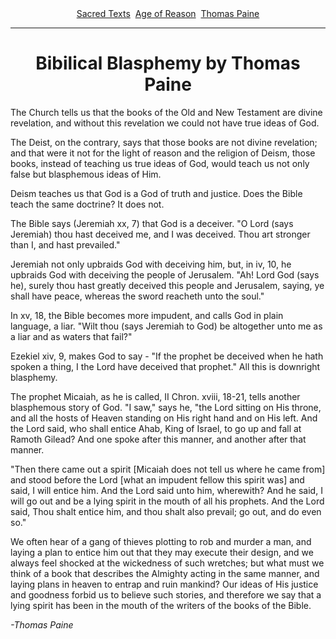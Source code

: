 <body>
 <center><a href="../../index.htm">Sacred Texts</a> 
 <a href="../index.htm">Age of Reason</a> 
 <a href="index.htm">Thomas Paine</a>
 </center>
 <hr>
 
 <center>
 <h1>Bibilical Blasphemy by Thomas Paine</h1>
 </center>
 
 <p>The Church tells us that the books of the Old and New Testament are divine revelation,
 and without this revelation we could not have true ideas of God.</p>
 
 <p>The Deist, on the contrary, says that those books are not divine revelation; and that
 were it not for the light of reason and the religion of Deism, those books, instead of
 teaching us true ideas of God, would teach us not only false but blasphemous ideas of Him.</p>
 
 <p>Deism teaches us that God is a God of truth and justice. Does the Bible teach the same
 doctrine? It does not.</p>
 
 <p>The Bible says (Jeremiah xx, 7) that God is a deceiver. "O Lord (says Jeremiah)
 thou hast deceived me, and I was deceived. Thou art stronger than I, and hast
 prevailed."</p>
 
 <p>Jeremiah not only upbraids God with deceiving him, but, in iv, 10, he upbraids God with
 deceiving the people of Jerusalem. "Ah! Lord God (says he), surely thou hast greatly
 deceived this people and Jerusalem, saying, ye shall have peace, whereas the sword
 reacheth unto the soul."</p>
 
 <p>In xv, 18, the Bible becomes more impudent, and calls God in plain language, a liar.
 "Wilt thou (says Jeremiah to God) be altogether unto me as a liar and as waters that
 fail?"</p>
 
 <p>Ezekiel xiv, 9, makes God to say - "If the prophet be deceived when he hath spoken
 a thing, I the Lord have deceived that prophet." All this is downright blasphemy.</p>
 
 <p>The prophet Micaiah, as he is called, II Chron. xviii, 18-21, tells another blasphemous
 story of God. "I saw," says he, "the Lord sitting on His throne, and all
 the hosts of Heaven standing on His right hand and on His left. And the Lord said, who
 shall entice Ahab, King of Israel, to go up and fall at Ramoth Gilead? And one spoke after
 this manner, and another after that manner.</p>
 
 <p>"Then there came out a spirit [Micaiah does not tell us where he came from] and
 stood before the Lord [what an impudent fellow this spirit was] and said, I will entice
 him. And the Lord said unto him, wherewith? And he said, I will go out and be a lying
 spirit in the mouth of all his prophets. And the Lord said, Thou shalt entice him, and
 thou shalt also prevail; go out, and do even so."</p>
 
 <p>We often hear of a gang of thieves plotting to rob and murder a man, and laying a plan
 to entice him out that they may execute their design, and we always feel shocked at the
 wickedness of such wretches; but what must we think of a book that describes the Almighty
 acting in the same manner, and laying plans in heaven to entrap and ruin mankind? Our
 ideas of His justice and goodness forbid us to believe such stories, and therefore we say
 that a lying spirit has been in the mouth of the writers of the books of the Bible.</p>
 
 <p><em>-Thomas Paine</em></p>
 
 </body>